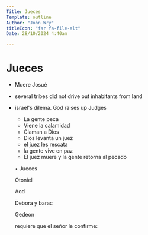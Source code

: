 ```yaml
---
Title: Jueces
Template: outline
Author: "John Wry"
titleIcon: "far fa-file-alt"
Date: 28/10/2024 4:40am

---
```


# Jueces

- Muere Josué

- several tribes did not drive out inhabitants from land

- israel's dilema. God raises up Judges

  - La gente peca
  - Viene la calamidad
  - Claman a Dios
  - Dios levanta un juez
  - el juez les rescata
  - la gente vive en paz
  - El juez muere y la gente retorna al pecado

  • Jueces

  Otoniel

  Aod

  Debora y barac

  Gedeon

  requiere que el señor le confirme:

  

  

  

